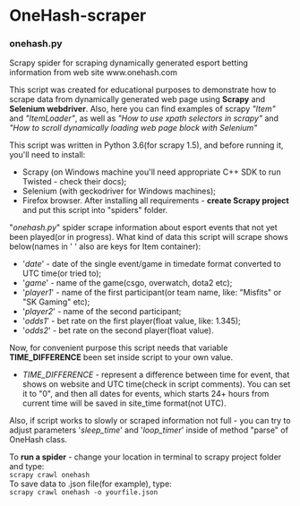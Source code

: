# OneHash-scraper
<h3>onehash.py</h3>
Scrapy spider for scraping dynamically generated esport betting information from web site www.onehash.com

This script was created for educational purposes to demonstrate how to scrape data from dynamically
generated web page using **Scrapy** and **Selenium webdriver**. Also, here you can find examples of
scrapy *"Item"* and *"ItemLoader"*, as well as *"How to use xpath selectors in scrapy"* and *"How to scroll
dynamically loading web page block with Selenium"*

This script was written in Python 3.6(for scrapy 1.5), and before running it, you'll need to install:
- Scrapy (on Windows machine you'll need appropriate C++ SDK to run Twisted - check their docs);
- Selenium (with geckodriver for Windows machines);
- Firefox browser.
After installing all requirements - <b>create Scrapy project</b> and put this script into "spiders" folder.

"<i>onehash.py</i>" spider scrape information about esport events that not yet been played(or in progress).
What kind of data this script will scrape shows below(names in ' ' also are keys for Item container):
- '<i>date</i>'  - date of the single event/game in timedate format converted to UTC time(or tried to);
- '<i>game</i>' - name of the game(csgo, overwatch, dota2 etc);
- '<i>player1</i>' - name of the first participant(or team name, like: "Misfits" or "SK Gaming" etc);
- '<i>player2</i>' - name of the second participant;
- '<i>odds1</i>' - bet rate on the first player(float value, like: 1.345);
- '<i>odds2</i>' - bet rate on the second player(float value).

Now, for convenient purpose this script needs that variable <b>TIME_DIFFERENCE</b> been set inside script to your own value.
- <i>TIME_DIFFERENCE</i> - represent a difference between time for event, that shows on website
                    and UTC time(check in script comments). You can set it to "0", and then all dates for events,
                    which starts 24+ hours from current time will be saved in site_time format(not UTC).</br>

Also, if script works to slowly or scraped information not full - you can try to adjust parameters '<i>sleep_time</i>'
and '<i>loop_timer</i>' inside of method "parse" of OneHash class.

To <b>run a spider</b> - change your location in terminal to scrapy project folder and type:</br> 
```scrapy crawl onehash```</br>
To save data to .json file(for example), type:</br> 
```scrapy crawl onehash -o yourfile.json```
